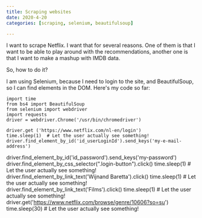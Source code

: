 ```yaml
---
title: Scraping websites
date: 2020-4-20
categories: [scraping, selenium, beautifulsoup]

---
```


I want to scrape Netflix. I want that for several reasons. One of them is that I want to be able to play around with the recommendations, another one is that I want to make a mashup with IMDB data.

So, how to do it?

I am using Selenium, because I need to login to the site, and BeautifulSoup, so I can find elements in the DOM.
Here's my code so far: 

    import time
    from bs4 import BeautifulSoup
    from selenium import webdriver
    import requests
    driver = webdriver.Chrome('/usr/bin/chromedriver')
    
    driver.get ('https://www.netflix.com/nl-en/login')
    time.sleep(1)  # Let the user actually see something!
    driver.find_element_by_id('id_userLoginId').send_keys('my-e-mail-address')
driver.find_element_by_id('id_password').send_keys('my-password')
driver.find_element_by_css_selector(".login-button").click()
time.sleep(1)  # Let the user actually see something!
driver.find_element_by_link_text('Wijnand Baretta').click()
time.sleep(1)  # Let the user actually see something!
driver.find_element_by_link_text('Films').click()
time.sleep(1)  # Let the user actually see something!
driver.get('https://www.netflix.com/browse/genre/10606?so=su')
time.sleep(30)  # Let the user actually see something!

<!--stackedit_data:
eyJoaXN0b3J5IjpbMTE5MjI4NzA0M119
-->